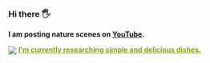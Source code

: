 ### **Hi there 🖐**

**I am posting nature scenes on [YouTube](https://youtube.com/@user-nr5ck5yt8c?feature=shared).** 

<a target="_blank" href="https://cookpad.com"><img style="border: 0px; vertical-align: middle;" src="https://img3.cookpad.com/image/link/cpicon.gif" /></a> <a style="color:#7d940a;font-weight:600;" target="_blank" href="https://cookpad.com/recipe/7865085">I'm currently researching simple and delicious dishes.</a>


